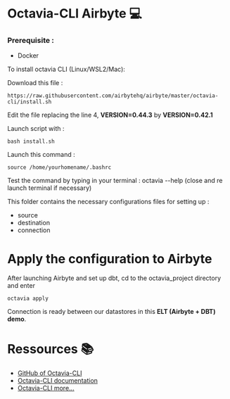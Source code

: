# Octavia-CLI Airbyte :computer:

### Prerequisite :

- Docker

To install octavia CLI (Linux/WSL2/Mac): 

Download this file :

    https://raw.githubusercontent.com/airbytehq/airbyte/master/octavia-cli/install.sh 

Edit the file replacing the line 4, **VERSION=0.44.3** by **VERSION=0.42.1** 

Launch script with : 

    bash install.sh 

Launch this command : 

    source /home/yourhomename/.bashrc

Test the command by typing in your terminal : octavia --help (close and re launch terminal if necessary)

This folder contains the necessary configurations files for setting up :
-  source
-  destination 
-  connection 

# Apply the configuration to Airbyte

After launching Airbyte and set up dbt, cd to the octavia_project directory and enter 

    octavia apply

Connection is ready between our datastores in this **ELT (Airbyte + DBT) demo**.

# Ressources :books:

- [GitHub of Octavia-CLI ](https://github.com/airbytehq/airbyte/tree/master/octavia-cli)
- [Octavia-CLI documentation](https://docs.airbyte.com/cli-documentation/)
- [Octavia-CLI more...](https://airbyte.com/tutorials/version-control-airbyte-configurations)
